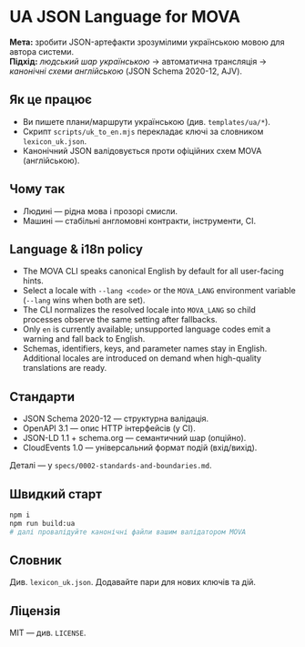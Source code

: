 # UA JSON Language for MOVA

**Мета:** зробити JSON-артефакти зрозумілими українською мовою для автора системи.  
**Підхід:** *людський шар українською* → автоматична трансляція → *канонічні схеми англійською* (JSON Schema 2020-12, AJV).

## Як це працює
- Ви пишете плани/маршрути українською (див. `templates/ua/*`).
- Скрипт `scripts/uk_to_en.mjs` перекладає ключі за словником `lexicon_uk.json`.
- Канонічний JSON валідовується проти офіційних схем MOVA (англійською).

## Чому так
- Людині — рідна мова і прозорі смисли.
- Машині — стабільні англомовні контракти, інструменти, CI.

## Language & i18n policy
- The MOVA CLI speaks canonical English by default for all user-facing hints.
- Select a locale with `--lang <code>` or the `MOVA_LANG` environment variable (`--lang` wins when both are set).
- The CLI normalizes the resolved locale into `MOVA_LANG` so child processes observe the same setting after fallbacks.
- Only `en` is currently available; unsupported language codes emit a warning and fall back to English.
- Schemas, identifiers, keys, and parameter names stay in English. Additional locales are introduced on demand when high-quality translations are ready.

## Стандарти
- JSON Schema 2020-12 — структурна валідація.
- OpenAPI 3.1 — опис HTTP інтерфейсів (у CI).
- JSON-LD 1.1 + schema.org — семантичний шар (опційно).
- CloudEvents 1.0 — універсальний формат подій (вхід/вихід).

Деталі — у `specs/0002-standards-and-boundaries.md`.

## Швидкий старт
```bash
npm i
npm run build:ua
# далі провалідуйте канонічні файли вашим валідатором MOVA
```

## Словник

Див. `lexicon_uk.json`. Додавайте пари для нових ключів та дій.

## Ліцензія

MIT — див. `LICENSE`.